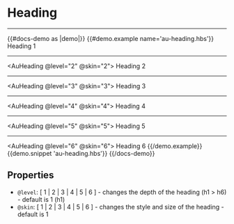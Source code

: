 # Heading

---

{{#docs-demo as |demo|}}
  {{#demo.example name='au-heading.hbs'}}
    <AuHeading>
      Heading 1
    </AuHeading>
    <hr>
    <AuHeading @level="2" @skin="2">
      Heading 2
    </AuHeading>
    <hr>
    <AuHeading @level="3" @skin="3">
      Heading 3
    </AuHeading>
    <hr>
    <AuHeading @level="4" @skin="4">
      Heading 4
    </AuHeading>
    <hr>
    <AuHeading @level="5" @skin="5">
      Heading 5
    </AuHeading>
    <hr>
    <AuHeading @level="6" @skin="6">
      Heading 6
    </AuHeading>
  {{/demo.example}}
  {{demo.snippet 'au-heading.hbs'}}
{{/docs-demo}}

## Properties

- `@level`: [ 1 | 2 | 3 | 4 | 5 | 6 ] - changes the depth of the heading (h1 > h6) - default is 1 (h1)
- `@skin`: [ 1 | 2 | 3 | 4 | 5 | 6 ] - changes the style and size of the heading - default is 1
